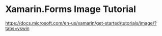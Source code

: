 # Xamarin.Forms Image Tutorial #

<https://docs.microsoft.com/en-us/xamarin/get-started/tutorials/image/?tabs=vswin>

